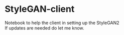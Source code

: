 # StyleGAN-client
Notebook to help the client in setting up the StyleGAN2  
If updates are needed do let me know.
